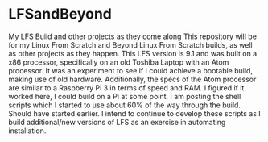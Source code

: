 # LFSandBeyond
My LFS Build and other projects as they come along
This repository will be for my Linux From Scratch and Beyond Linux From Scratch builds, as well as other projects as they happen.
This LFS version is 9.1 and was built on a x86 processor, specifically on an old Toshiba Laptop with an Atom processor.
It was an experiment to see if I could achieve a bootable build, making use of old hardware.
Additionally, the specs of the Atom processor are similar to a Raspberry Pi 3 in terms of speed and RAM.
I figured if it worked here, I could build on a Pi at some point.
I am posting the shell scripts which I started to use about 60% of the way through the build. Should have started earlier.
I intend to continue to develop these scripts as I build additional/new versions of LFS as an exercise in automating installation.

